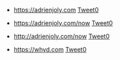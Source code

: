 - https://adrienjoly.com <a href="https://twitter.com/share?ref_src=twsrc%5Etfw" class="twitter-share-button" data-text="blablatext" data-url="https://adrienjoly.com" data-via="adrienjoly" data-hashtags="idea" data-related="adrienjoly" data-show-count="true">Tweet</a><a href="http://leadstories.com/opensharecount" target="_blank" class="osc-counter" data-dir="left" title="Powered by Lead Stories' OpenShareCount">0</a>

- https://adrienjoly.com/now <a href="https://twitter.com/share?ref_src=twsrc%5Etfw" class="twitter-share-button" data-text="blablatext" data-url="https://adrienjoly.com/now" data-via="adrienjoly" data-hashtags="idea" data-related="adrienjoly" data-show-count="true">Tweet</a><a href="http://leadstories.com/opensharecount" target="_blank" class="osc-counter" data-dir="left" title="Powered by Lead Stories' OpenShareCount">0</a>

- http://adrienjoly.com/now <a href="https://twitter.com/share?ref_src=twsrc%5Etfw" class="twitter-share-button" data-text="blablatext" data-url="http://adrienjoly.com/now" data-via="adrienjoly" data-hashtags="idea" data-related="adrienjoly" data-show-count="true">Tweet</a><a href="http://leadstories.com/opensharecount" target="_blank" class="osc-counter" data-dir="left" title="Powered by Lead Stories' OpenShareCount">0</a>

- https://whyd.com <a href="https://twitter.com/share?ref_src=twsrc%5Etfw" class="twitter-share-button" data-text="blablatext" data-url="https://whyd.com" data-via="adrienjoly" data-hashtags="idea" data-related="adrienjoly" data-show-count="true">Tweet</a><a href="http://leadstories.com/opensharecount" target="_blank" class="osc-counter" data-dir="left" title="Powered by Lead Stories' OpenShareCount">0</a>

<script async src="https://platform.twitter.com/widgets.js" charset="utf-8"></script>

<!-- http://public.newsharecounts.com/count.json?url=https://whyd.com => 13 -->

<!--
<script type="text/javascript" src="https://newsharecounts.s3-us-west-2.amazonaws.com/nsc.js"></script>
<script type="text/javascript">window.newShareCountsAuto="smart";</script>
-->

<script type="text/javascript" src="//opensharecount.com/bubble.js"></script>

<!-- http://opensharecount.com/count.json?url=https://adrienjoly.com/now -->